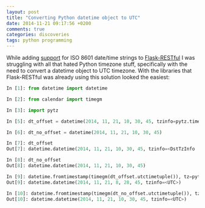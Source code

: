 ```yaml
---
layout: post
title: "Converting Python datetime object to UTC"
date: 2014-11-21 09:17:56 +0200
comments: true
categories: discoveries
tags: python programming
---
```


While adding [support](https://github.com/flask-restful/flask-restful/pull/345) for ISO 8601 date/time strings to [Flask-RESTful](http://flask-restful.readthedocs.org) I was struggling with all that hated Python timezone stuff, specifically with the need to convert a datetime object to UTC timezone. With the libraries that Flask-RESTful was already using this solution looked the easiest:

```python
In [1]: from datetime import datetime

In [2]: from calendar import timegm

In [3]: import pytz

In [5]: dt_offset = datetime(2014, 11, 21, 10, 30, 45, tzinfo=pytz.timezone('Europe/Kiev'))

In [6]: dt_no_offset = datetime(2014, 11, 21, 10, 30, 45)

In [7]: dt_offset
Out[7]: datetime.datetime(2014, 11, 21, 10, 30, 45, tzinfo=<DstTzInfo 'Europe/Kiev' LMT+2:02:00 STD>)

In [8]: dt_no_offset
Out[8]: datetime.datetime(2014, 11, 21, 10, 30, 45)

In [9]: datetime.fromtimestamp(timegm(dt_offset.utctimetuple()), tz=pytz.UTC)
Out[9]: datetime.datetime(2014, 11, 21, 8, 28, 45, tzinfo=<UTC>)

In [10]: datetime.fromtimestamp(timegm(dt_no_offset.utctimetuple()), tz=pytz.UTC)
Out[10]: datetime.datetime(2014, 11, 21, 10, 30, 45, tzinfo=<UTC>)
```
